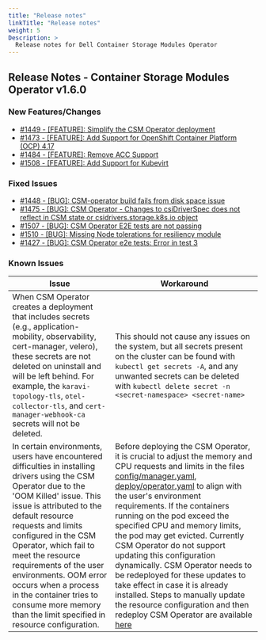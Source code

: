 ```yaml
---
title: "Release notes"
linkTitle: "Release notes"
weight: 5
Description: >
  Release notes for Dell Container Storage Modules Operator
---
```


## Release Notes - Container Storage Modules Operator v1.6.0













### New Features/Changes

- [#1449 - [FEATURE]: Simplify the CSM Operator deployment](https://github.com/dell/csm/issues/1449)
- [#1473 - [FEATURE]: Add Support for OpenShift Container Platform (OCP) 4.17](https://github.com/dell/csm/issues/1473)
- [#1484 - [FEATURE]: Remove ACC Support](https://github.com/dell/csm/issues/1484)
- [#1508 - [FEATURE]:  Add Support for Kubevirt](https://github.com/dell/csm/issues/1508)

### Fixed Issues

- [#1448 - [BUG]: CSM-operator build fails from disk space issue](https://github.com/dell/csm/issues/1448)
- [#1475 - [BUG]: CSM Operator - Changes to csiDriverSpec does not reflect in CSM state or csidrivers.storage.k8s.io object](https://github.com/dell/csm/issues/1475)
- [#1507 - [BUG]: CSM Operator E2E tests are not passing](https://github.com/dell/csm/issues/1507)
- [#1510 - [BUG]: Missing Node tolerations for resiliency module](https://github.com/dell/csm/issues/1510)
- [#1427 - [BUG]: CSM Operator e2e tests: Error in test 3](https://github.com/dell/csm/issues/1427)

### Known Issues
| Issue | Workaround |
|-------|------------|
| When CSM Operator creates a deployment that includes secrets (e.g., application-mobility, observability, cert-manager, velero), these secrets are not deleted on uninstall and will be left behind. For example, the `karavi-topology-tls`, `otel-collector-tls`, and `cert-manager-webhook-ca` secrets will not be deleted. | This should not cause any issues on the system, but all secrets present on the cluster can be found with `kubectl get secrets -A`, and any unwanted secrets can be deleted with `kubectl delete secret -n <secret-namespace> <secret-name>`|
| In certain environments, users have encountered difficulties in installing drivers using the CSM Operator due to the 'OOM Killed' issue. This issue is attributed to the default resource requests and limits configured in the CSM Operator, which fail to meet the resource requirements of the user environments. OOM error occurs when a process in the container tries to consume more memory than the limit specified in resource configuration.| Before deploying the CSM Operator, it is crucial to adjust the memory and CPU requests and limits in the files [config/manager.yaml](https://github.com/dell/csm-operator/blob/main/config/manager/manager.yaml#L100), [deploy/operator.yaml](https://github.com/dell/csm-operator/blob/main/deploy/operator.yaml#L1330) to align with the user's environment requirements. If the containers running on the pod exceed the specified CPU and memory limits, the pod may get evicted. Currently CSM Operator do not support updating this configuration dynamically. CSM Operator needs to be redeployed for these updates to take effect in case it is already installed. Steps to manually update the resource configuration and then redeploy CSM Operator are available [here](https://dell.github.io/csm-docs/docs/deployment/csmoperator/#installation)|